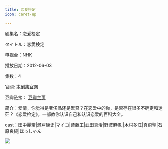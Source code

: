```yaml
---
title: 恋爱检定
icon: caret-up

---
```


剧集名：恋爱检定

タイトル：恋愛検定

电视台：NHK

播放日期：2012-06-03

集数：4

官网: [本剧集官网](https://www2.nhk.or.jp/archives/movies/?id=D0009010877_00000)

豆瓣链接： [豆瓣主页](https://movie.douban.com/subject/10574470/)


简介：爱情，你觉得是奢侈品还是累赘？在恋爱中的你，是否存在很多不确定和迷茫？《恋爱检定》，一部教你认识自己和认识恋爱的百科大全。 ​​​

cast：田中麗奈|瀬戸康史|マイコ|斎藤工|武田真治|野波麻帆 |木村多江|真飛聖|石原良純|ほっしゃん

![](https://listpic.tsgsanjiao.com/2012/2012lajd.jpg)